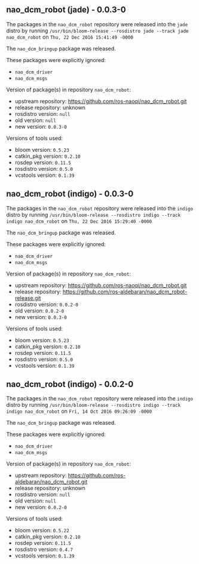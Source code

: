 ## nao_dcm_robot (jade) - 0.0.3-0

The packages in the `nao_dcm_robot` repository were released into the `jade` distro by running `/usr/bin/bloom-release --rosdistro jade --track jade nao_dcm_robot` on `Thu, 22 Dec 2016 15:41:49 -0000`

The `nao_dcm_bringup` package was released.

These packages were explicitly ignored:
- `nao_dcm_driver`
- `nao_dcm_msgs`

Version of package(s) in repository `nao_dcm_robot`:

- upstream repository: https://github.com/ros-naoqi/nao_dcm_robot.git
- release repository: unknown
- rosdistro version: `null`
- old version: `null`
- new version: `0.0.3-0`

Versions of tools used:

- bloom version: `0.5.23`
- catkin_pkg version: `0.2.10`
- rosdep version: `0.11.5`
- rosdistro version: `0.5.0`
- vcstools version: `0.1.39`


## nao_dcm_robot (indigo) - 0.0.3-0

The packages in the `nao_dcm_robot` repository were released into the `indigo` distro by running `/usr/bin/bloom-release --rosdistro indigo --track indigo nao_dcm_robot` on `Thu, 22 Dec 2016 15:29:40 -0000`

The `nao_dcm_bringup` package was released.

These packages were explicitly ignored:
- `nao_dcm_driver`
- `nao_dcm_msgs`

Version of package(s) in repository `nao_dcm_robot`:

- upstream repository: https://github.com/ros-naoqi/nao_dcm_robot.git
- release repository: https://github.com/ros-aldebaran/nao_dcm_robot-release.git
- rosdistro version: `0.0.2-0`
- old version: `0.0.2-0`
- new version: `0.0.3-0`

Versions of tools used:

- bloom version: `0.5.23`
- catkin_pkg version: `0.2.10`
- rosdep version: `0.11.5`
- rosdistro version: `0.5.0`
- vcstools version: `0.1.39`


## nao_dcm_robot (indigo) - 0.0.2-0

The packages in the `nao_dcm_robot` repository were released into the `indigo` distro by running `/usr/bin/bloom-release --rosdistro indigo --track indigo nao_dcm_robot` on `Fri, 14 Oct 2016 09:26:09 -0000`

The `nao_dcm_bringup` package was released.

These packages were explicitly ignored:
- `nao_dcm_driver`
- `nao_dcm_msgs`

Version of package(s) in repository `nao_dcm_robot`:

- upstream repository: https://github.com/ros-aldebaran/nao_dcm_robot.git
- release repository: unknown
- rosdistro version: `null`
- old version: `null`
- new version: `0.0.2-0`

Versions of tools used:

- bloom version: `0.5.22`
- catkin_pkg version: `0.2.10`
- rosdep version: `0.11.5`
- rosdistro version: `0.4.7`
- vcstools version: `0.1.39`


